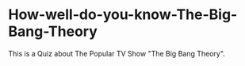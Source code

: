 # How-well-do-you-know-The-Big-Bang-Theory
This is a Quiz about The Popular TV Show "The Big Bang Theory".


